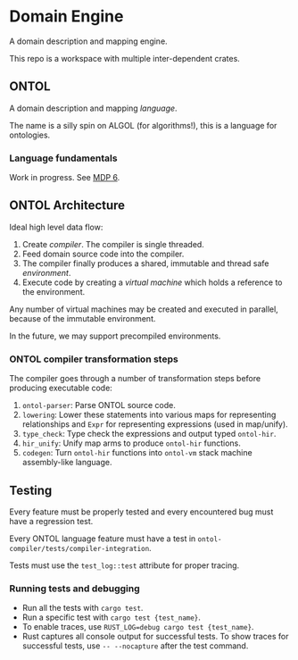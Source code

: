 # Domain Engine

A domain description and mapping engine.

This repo is a workspace with multiple inter-dependent crates.

## ONTOL
A domain description and mapping _language_.

The name is a silly spin on ALGOL (for algorithms!), this is a language for ontologies.

### Language fundamentals

Work in progress. See [MDP 6](https://gitlab.com/protojour/x-design-proposals/-/issues/8).

## ONTOL Architecture

Ideal high level data flow:

1. Create _compiler_. The compiler is single threaded.
2. Feed domain source code into the compiler.
3. The compiler finally produces a shared, immutable and thread safe _environment_.
4. Execute code by creating a _virtual machine_ which holds a reference to the environment.

Any number of virtual machines may be created and executed in parallel, because of the immutable environment.

In the future, we may support precompiled environments.

### ONTOL compiler transformation steps

The compiler goes through a number of transformation steps before producing executable code:

1. `ontol-parser`: Parse ONTOL source code.
2. `lowering`: Lower these statements into various maps for representing relationships and `Expr` for representing expressions (used in map/unify).
3. `type_check`: Type check the expressions and output typed `ontol-hir`.
4. `hir_unify`: Unify map arms to produce `ontol-hir` functions.
5. `codegen`: Turn `ontol-hir` functions into `ontol-vm` stack machine assembly-like language.

## Testing

Every feature must be properly tested and every encountered bug must have a regression test.

Every ONTOL language feature must have a test in `ontol-compiler/tests/compiler-integration`.

Tests must use the `test_log::test` attribute for proper tracing.

### Running tests and debugging

* Run all the tests with `cargo test`.
* Run a specific test with `cargo test {test_name}`.
* To enable traces, use `RUST_LOG=debug cargo test {test_name}`.
* Rust captures all console output for successful tests. To show traces for successful tests, use `-- --nocapture` after the test command.

